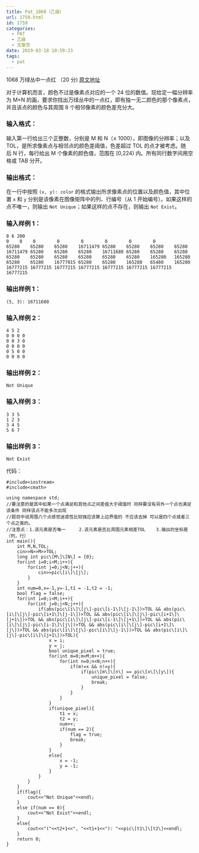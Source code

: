 ```yaml
---
title: Pat_1068（乙级）
url: 1759.html
id: 1759
categories:
  - PAT
  - 乙级
  - 文章页
date: 2019-03-18 10:59:23
tags:
  - pat
---
```


1068 万绿丛中一点红 （20 分) [原文地址](https://pintia.cn/problem-sets/994805260223102976/problems/994805265579229184)

对于计算机而言，颜色不过是像素点对应的一个 24 位的数值。现给定一幅分辨率为 M×N 的画，要求你找出万绿丛中的一点红，即有独一无二颜色的那个像素点，并且该点的颜色与其周围 8 个相邻像素的颜色差充分大。

### 输入格式：

输入第一行给出三个正整数，分别是 M 和 N（≤ 1000），即图像的分辨率；以及 TOL，是所求像素点与相邻点的颜色差阈值，色差超过 TOL 的点才被考虑。随后 N 行，每行给出 M 个像素的颜色值，范围在 \[0,2​24​​) 内。所有同行数字间用空格或 TAB 分开。

### 输出格式：

在一行中按照 `(x, y): color` 的格式输出所求像素点的位置以及颜色值，其中位置 `x` 和 `y` 分别是该像素在图像矩阵中的列、行编号（从 1 开始编号）。如果这样的点不唯一，则输出 `Not Unique`；如果这样的点不存在，则输出 `Not Exist`。

### 输入样例 1：

    8 6 200
    0 	 0 	  0 	   0	    0 	     0 	      0        0
    65280 	 65280    65280    16711479 65280    65280    65280    65280
    16711479 65280    65280    65280    16711680 65280    65280    65280
    65280 	 65280    65280    65280    65280    65280    165280   165280
    65280 	 65280 	  16777015 65280    65280    165280   65480    165280
    16777215 16777215 16777215 16777215 16777215 16777215 16777215 16777215
    

### 输出样例 1：

    (5, 3): 16711680
    

### 输入样例 2：

    4 5 2
    0 0 0 0
    0 0 3 0
    0 0 0 0
    0 5 0 0
    0 0 0 0
    

### 输出样例 2：

    Not Unique
    

### 输入样例 3：

    3 3 5
    1 2 3
    3 4 5
    5 6 7
    

### 输出样例 3：

    Not Exist

代码：
```
#include<iostream>
#include<cmath>

using namespace std;
//要注意的是其中如果一个点满足和其他点之间差值大于阈值时 同样要没有另外一个点也满足该条件 同样该点不能多次出现
//题目中说周围八个点感觉迷惑性比较强应该算上边界值的 不应该去掉 可以是四个点或者三个点之类的。
//注意点：1.该元素是否唯一     2.该元素是否比周围元素相差TOL    3.输出的坐标是（列，行）
int main(){
    int M,N,TOL;
    cin>>N>>M>>TOL;
    long int pic\[M\]\[N\] = {0};
    for(int i=0;i<M;i++){
        for(int j=0;j<N;j++){
            cin>>pic\[i\]\[j\];
        }
    }
    int num=0,x=-1,y=-1,t1 = -1,t2 = -1;
    bool flag = false;
    for(int i=0;i<M;i++){
        for(int j=0;j<N;j++){
            if(abs(pic\[i\]\[j\]-pic\[i-1\]\[j-1\])>TOL && abs(pic\[i\]\[j\]-pic\[i+1\]\[j-1\])>TOL && abs(pic\[i\]\[j\]-pic\[i+1\]\[j+1\])>TOL && abs(pic\[i\]\[j\]-pic\[i-1\]\[j+1\])>TOL && abs(pic\[i\]\[j\]-pic\[i-1\]\[j\])>TOL && abs(pic\[i\]\[j\]-pic\[i+1\]\[j\])>TOL && abs(pic\[i\]\[j\]-pic\[i\]\[j-1\])>TOL && abs(pic\[i\]\[j\]-pic\[i\]\[j+1\])>TOL){
                x = i;
                y = j;
                bool unique_pixel = true;
                for(int m=0;m<M;m++){
                    for(int n=0;n<N;n++){
                        if(m!=x && n!=y){
                            if(pic\[m\]\[n\] == pic\[x\]\[y\]){
                                unique_pixel = false;
                                break;
                            }
                        }
                    }
                }
                if(unique_pixel){
                    t1 = x;
                    t2 = y;
                    num++;
                    if(num == 2){
                        flag = true;
                        break;
                    }
                }
                else{
                    x = -1;
                    y = -1;
                }
            }
        }
    }
    if(flag){
        cout<<"Not Unique"<<endl;
    }
    else if(num == 0){
        cout<<"Not Exist"<<endl;
    }
    else{
        cout<<"("<<t2+1<<", "<<t1+1<<"): "<<pic\[t1\]\[t2\]<<endl;
    }
    return 0;
}
```